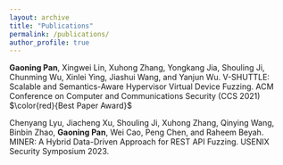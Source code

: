 ```yaml
---
layout: archive
title: "Publications"
permalink: /publications/
author_profile: true
---
```


**Gaoning Pan**, Xingwei Lin, Xuhong Zhang, Yongkang Jia, Shouling Ji, Chunming Wu, Xinlei Ying, Jiashui Wang, and Yanjun Wu. 
V-SHUTTLE: Scalable and Semantics-Aware Hypervisor Virtual Device Fuzzing. 
ACM Conference on Computer and Communications Security (CCS 2021)  $\color{red}{Best Paper Award}$


Chenyang Lyu, Jiacheng Xu, Shouling Ji, Xuhong Zhang, Qinying Wang, Binbin Zhao, **Gaoning Pan**, Wei Cao, Peng Chen, and Raheem Beyah. 
MINER: A Hybrid Data-Driven Approach for REST API Fuzzing. 
USENIX Security Symposium 2023. 
